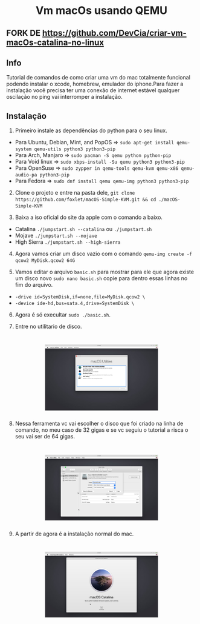 <h1 align="center"> 
  Vm macOs usando QEMU
</h1>

## FORK DE https://github.com/DevCia/criar-vm-macOs-catalina-no-linux

## Info

Tutorial de comandos de como criar uma vm do mac totalmente funcional podendo instalar o xcode, homebrew, emulador do iphone.Para fazer a instalação você precisa ter uma conexão de internet estável qualquer oscilação no ping vai interromper a instalação.

## Instalação 

1. Primeiro instale as dependências do python para o seu linux.

- Para Ubuntu, Debian, Mint, and PopOS => `sudo apt-get install qemu-system qemu-utils python3 python3-pip`
- Para Arch, Manjaro => `sudo pacman -S qemu python python-pip `
- Para Void linux => `sudo xbps-install -Su qemu python3 python3-pip`
- Para OpenSuse => `sudo zypper in qemu-tools qemu-kvm qemu-x86 qemu-audio-pa python3-pip`
- Para Fedora => `sudo dnf install qemu qemu-img python3 python3-pip`

2. Clone o projeto e entre na pasta dele, `git clone https://github.com/foxlet/macOS-Simple-KVM.git && cd ./macOS-Simple-KVM`

3. Baixa a iso oficial do site da apple com o comando a baixo.

- Catalina `./jumpstart.sh --catalina` ou `./jumpstart.sh`
- Mojave `./jumpstart.sh --mojave`
- High Sierra `./jumpstart.sh --high-sierra`

4. Agora vamos criar um disco vazio com o comando `qemu-img create -f qcow2 MyDisk.qcow2 64G`

5. Vamos editar o arquivo `basic.sh` para mostrar para ele que agora existe um disco novo `sudo nano basic.sh` copie para dentro essas linhas no fim do arquivo.

- `-drive id=SystemDisk,if=none,file=MyDisk.qcow2 \`
- `-device ide-hd,bus=sata.4,drive=SystemDisk \`

6. Agora é só execultar `sudo ./basic.sh`.

7. Entre no utilitario de disco.
   
<h1 align="center">
  <img src="./images/img1.jpg" width="300"/>
</h1>

8. Nessa ferramenta vc vai escolher o disco que foi criado na linha de comando, no meu caso de 32 gigas e se vc seguiu o tutorial a risca o seu vai ser de 64 gigas.

<h1 align="center">
  <img src="./images/img2.jpg" width="300"/>
</h1>

9. A partir de agora é a instalação normal do mac.

<h1 align="center">
  <img src="./images/img3.jpg" width="300"/>
</h1>
